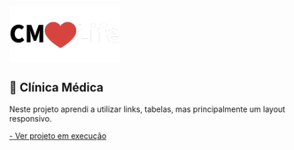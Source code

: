 <img src="./img/logo.png"/>

## 🥼 Clínica Médica
Neste projeto aprendi a utilizar links, tabelas, mas principalmente um layout responsivo.

<a href="https://projeto-clinica-responsivo.vercel.app/">- Ver projeto em execução</a>